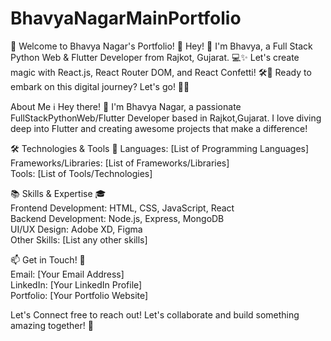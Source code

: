 # BhavyaNagarMainPortfolio
🌟 Welcome to Bhavya Nagar's Portfolio! 🚀  Hey! 👋 I'm Bhavya, a Full Stack Python Web &amp; Flutter Developer from Rajkot, Gujarat. 💻✨ Let's create magic with React.js, React Router DOM, and React Confetti! 🛠️💫 Ready to embark on this digital journey? Let's go! 🌟🚀

About Me ℹ️
Hey there! 👋 I'm Bhavya Nagar, a passionate FullStackPythonWeb/Flutter Developer based in Rajkot,Gujarat. I love diving deep into Flutter and creating awesome projects that make a difference!

🛠️ Technologies & Tools 🧰
Languages: [List of Programming Languages]<br/>
Frameworks/Libraries: [List of Frameworks/Libraries]<br/>
Tools: [List of Tools/Technologies]

📚 Skills & Expertise 🎓
<br/>
Frontend Development: HTML, CSS, JavaScript, React<br/>
Backend Development: Node.js, Express, MongoDB<br/>
UI/UX Design: Adobe XD, Figma<br/>
Other Skills: [List any other skills]

📫 Get in Touch! 📧
<br/>
Email: [Your Email Address]<br/>
LinkedIn: [Your LinkedIn Profile]<br/>
Portfolio: [Your Portfolio Website]<br/>

Let's Connect free to reach out! Let's collaborate and build something amazing together! 🚀
